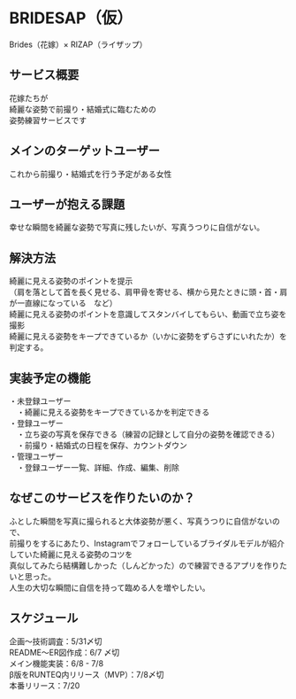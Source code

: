 # BRIDESAP（仮）
Brides（花嫁）× RIZAP（ライザップ）

## サービス概要
花嫁たちが  
綺麗な姿勢で前撮り・結婚式に臨むための  
姿勢練習サービスです  

## メインのターゲットユーザー
これから前撮り・結婚式を行う予定がある女性

## ユーザーが抱える課題
幸せな瞬間を綺麗な姿勢で写真に残したいが、写真うつりに自信がない。

## 解決方法
綺麗に見える姿勢のポイントを提示   
（肩を落として首を長く見せる、肩甲骨を寄せる、横から見たときに頭・首・肩が一直線になっている　など）  
綺麗に見える姿勢のポイントを意識してスタンバイしてもらい、動画で立ち姿を撮影  
綺麗に見える姿勢をキープできているか（いかに姿勢をずらさずにいれたか）を判定する。

## 実装予定の機能
・未登録ユーザー  
　・綺麗に見える姿勢をキープできているかを判定できる  
・登録ユーザー  
　・立ち姿の写真を保存できる（練習の記録として自分の姿勢を確認できる）  
　・前撮り・結婚式の日程を保存、カウントダウン  
・管理ユーザー  
　・登録ユーザー一覧、詳細、作成、編集、削除

## なぜこのサービスを作りたいのか？
ふとした瞬間を写真に撮られると大体姿勢が悪く、写真うつりに自信がないので、  
前撮りをするにあたり、Instagramでフォローしているブライダルモデルが紹介していた綺麗に見える姿勢のコツを    
真似してみたら結構難しかった（しんどかった）ので練習できるアプリを作りたいと思った。  
人生の大切な瞬間に自信を持って臨める人を増やしたい。

## スケジュール
企画〜技術調査：5/31〆切  
README〜ER図作成：6/7 〆切  
メイン機能実装：6/8 - 7/8  
β版をRUNTEQ内リリース（MVP）：7/8〆切  
本番リリース：7/20  